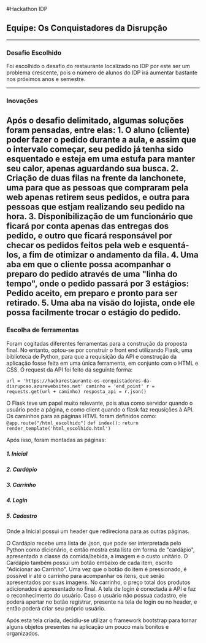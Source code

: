 #Hackathon IDP
## Equipe: Os Conquistadores da Disrupção
---
### Desafio Escolhido
Foi escolhido o desafio do restaurante localizado no IDP por este ser um problema crescente, pois o número de alunos do IDP irá aumentar bastante nos próximos anos e semestre.

---
### Inovações
Após o desafio delimitado, algumas soluções foram pensadas, entre elas:
	1. O aluno (cliente) poder fazer o pedido durante a aula, e assim que o intervalo começar, seu pedido já tenha sido esquentado e esteja em uma estufa para manter seu calor, apenas aguardando sua busca.
	2. Criação de duas filas na frente da lanchonete, uma para que as pessoas que compraram pela web apenas retirem seus pedidos, e outra para pessoas que estjam realizando seu pedido na hora.
	3. Disponibilização de um funcionário que ficará por conta apenas das entregas dos pedido, e outro que ficará responsável por checar os pedidos feitos pela web e esquentá-los, a fim de otimizar o andamento da fila.
	4. Uma aba em que o cliente possa acompanhar o preparo do pedido através de uma "linha do tempo", onde o pedido passará por 3 estágios: Pedido aceito, em preparo e pronto para ser retirado.
	5. Uma aba na visão do lojista, onde ele possa facilmente trocar o estágio do pedido.
---
### Escolha de ferramentas
Foram cogitadas diferentes ferramentas para a construção da proposta final.
No entanto, optou-se por construir o front end utilizando Flask, uma biblíoteca de Python, para que a requisição da API e construção da aplicação fosse feita em uma única ferramenta, em conjunto com o HTML e CSS.
O request da API foi feito da seguinte forma:

`url = 'https://hackarestaurante-os-conquistadores-da-disrupcao.azurewebsites.net'
    caminho = 'end_point'
    r = requests.get(url + caminho)
    resposta_api = r.json() `

O Flask teve um papel muito relevante, pois atua como servidor quando o usuário pede a página, e como client quando o flask faz requsições à API.
Os caminhos para as páginas HTML foram definidos como:
` 	@app.route("/html_escolhido")`
	`def index():`
    `return render_template('html_escolhido.html') `

Após isso, foram montadas as páginas:
#####	1. Inicial
#####	2. Cardápio
#####	3. Carrinho
#####	4. Login
#####	5. Cadastro

Onde a Inicial possui um header que redireciona para as outras páginas.

O Cardápio recebe uma lista de .json, que pode ser interpretada pelo Python como dicionário, e então mostra esta lista em forma de "cardápio", apresentado a classe da comida/bebida, a imagem e o custo unitário.
O Cardápio também possui um botão embaixo de cada item, escrito "Adicionar ao Carrinho". Uma vez que o botão do item é pressionado, é possível ir até o carrinho para acompanhar os itens, que serão apresentados por suas imagens.
No carrinho, o preço total dos produtos adicionados é apresentado no final.
A tela de login é conectada à API e faz o reconhecimento do usuário.
Caso o usuário não possua cadastro, ele poderá apertar no botão registrar, presente na tela de login ou no header, e então poderá criar seu próprio usuário.

Após esta tela criada, decidiu-se utilizar o framework bootstrap para tornar alguns objetos presentes na aplicação um pouco mais bonitos e organizados.

